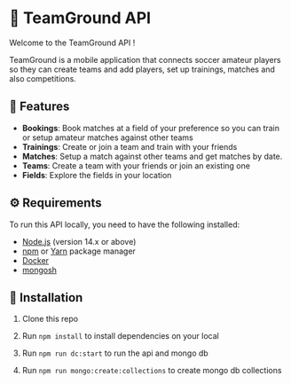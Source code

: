 # 🚀 TeamGround API

Welcome to the TeamGround API ! 

TeamGround is a mobile application that connects soccer amateur players so they can create teams and add players, set up trainings, matches and also competitions. 


## 🌟 Features

- **Bookings**: Book matches at a field of your preference so you can train or setup amateur matches against other teams 
- **Trainings**: Create or join a team and train with your friends
- **Matches**: Setup a match against other teams and get matches by date.
- **Teams**: Create a team with your friends or join an existing one
- **Fields**: Explore the fields in your location

## ⚙️ Requirements

To run this API locally, you need to have the following installed:

- [Node.js](https://nodejs.org/) (version 14.x or above)
- [npm](https://www.npmjs.com/) or [Yarn](https://yarnpkg.com/) package manager
- [Docker](https://docs.docker.com/)
- [mongosh](https://www.mongodb.com/docs/mongodb-shell/install/)

## 🔧 Installation

1. Clone this repo

2. Run ``npm install`` to install dependencies on your local

3. Run ``npm run dc:start`` to run the api and mongo db

4. Run ``npm run mongo:create:collections`` to create mongo db collections

